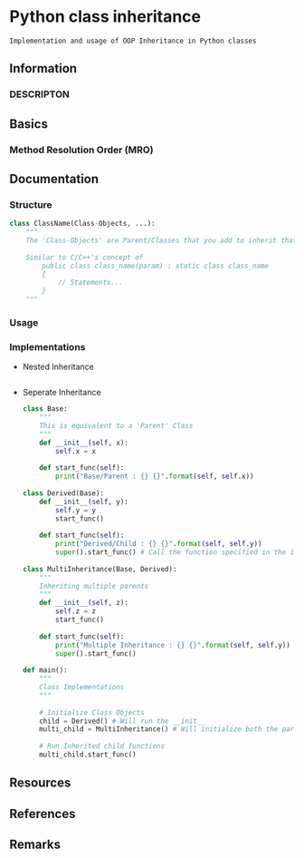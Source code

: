 # Python class inheritance

```
Implementation and usage of OOP Inheritance in Python classes
```

## Information

### DESCRIPTON

## Basics

### Method Resolution Order (MRO)

## Documentation
### Structure
```python
class ClassName(Class-Objects, ...):
    """
    The 'Class-Objects' are Parent/Classes that you add to inherit that bare/parent class into the child class
    
    Similar to C/C++'s concept of
        public class class_name(param) : static class class_name
        {
            // Statements...
        }
    """
```

### Usage


### Implementations
- Nested Inheritance
    ```python
    
    ```
    
- Seperate Inheritance
    ```python
    class Base:
        """
        This is equivalent to a 'Parent' Class
        """
        def __init__(self, x):
            self.x = x 
        
        def start_func(self):
            print("Base/Parent : {} {}".format(self, self.x))
            
    class Derived(Base):
        def __init__(self, y):
            self.y = y 
            start_func()
            
        def start_func(self):
            print("Derived/Child : {} {}".format(self, self.y))
            super().start_func() # Call the function specified in the inherited class 'Base'
            
    class MultiInheritance(Base, Derived):
        """
        Inheriting multiple parents
        """
        def __init__(self, z):
            self.z = z
            start_func()
            
        def start_func(self):
            print("Multiple Inheritance : {} {}".format(self, self.y))
            super().start_func()
            
    def main():
        """
        Class Implementations
        """
        
        # Initialize Class Objects
        child = Derived() # Will run the __init__
        multi_child = MultiInheritance() # Will initialize both the parent and child
        
        # Run Inherited child functions
        multi_child.start_func()
    ```
    
## Resources

## References

## Remarks

